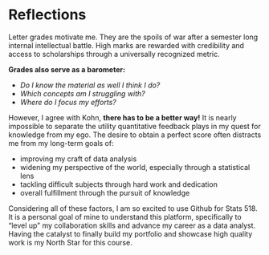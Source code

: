 # Reflections

Letter grades motivate me.  They are the spoils of war after a semester long internal intellectual battle.  High marks are rewarded with credibility and access to scholarships through a universally recognized metric.

**Grades also serve as a barometer:** 
- *Do I know the material as well I think I do?*
- *Which concepts am I struggling with?*
- *Where do I focus my efforts?*
 
However, I agree with Kohn, **there has to be a better way!**
It is nearly impossible to separate the utility quantitative feedback plays in my quest for knowledge from my ego. The desire to obtain a perfect score often distracts me from my long-term goals of:
- improving my craft of data analysis 
- widening my perspective of the world, especially through a statistical lens 
- tackling difficult subjects through hard work and dedication 
- overall fulfillment through the pursuit of knowledge 

Considering all of these factors, I am so excited to use Github for Stats 518. It is a personal goal of mine to understand this platform, specifically to “level up” my collaboration skills and advance my career as a data analyst. Having the catalyst to finally build my portfolio and showcase high quality work is my North Star for this course. 
